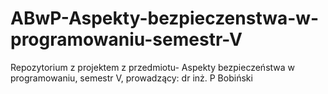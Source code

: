 # ABwP-Aspekty-bezpieczenstwa-w-programowaniu-semestr-V
Repozytorium z projektem z przedmiotu- Aspekty bezpieczeństwa w programowaniu, semestr V, prowadzący: dr inż. P Bobiński
